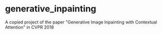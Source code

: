 # generative_inpainting
A copied project of the paper "Generative Image Inpainting with Contextual Attention" in CVPR 2018
